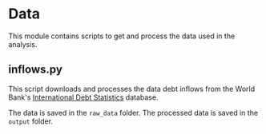 # Data
This module contains scripts to get and process the data used in the analysis. 

## inflows.py
This script downloads and processes the data debt inflows from the 
World Bank's [International Debt Statistics](https://datacatalog.worldbank.org/dataset/international-debt-statistics)
database. 

The data is saved in the `raw_data` folder. The processed data is saved in the `output` folder.